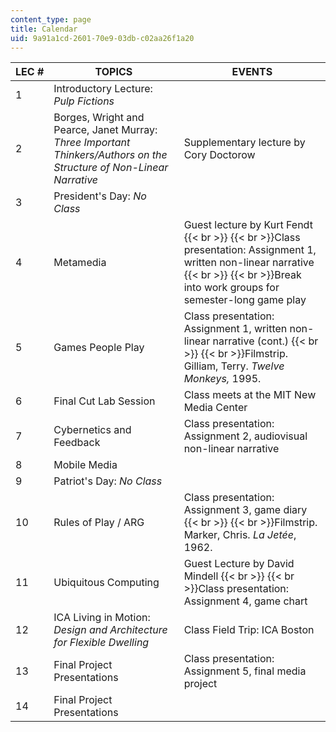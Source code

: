```yaml
---
content_type: page
title: Calendar
uid: 9a91a1cd-2601-70e9-03db-c02aa26f1a20
---
```


| LEC # | TOPICS | EVENTS |
| --- | --- | --- |
| 1 | Introductory Lecture: _Pulp Fictions_ |  |
| 2 | Borges, Wright and Pearce, Janet Murray: _Three Important Thinkers/Authors on the Structure of Non-Linear Narrative_ | Supplementary lecture by Cory Doctorow |
| 3 | President's Day: _No Class_ |  |
| 4 | Metamedia | Guest lecture by Kurt Fendt  {{< br >}}  {{< br >}}Class presentation: Assignment 1, written non-linear narrative  {{< br >}}  {{< br >}}Break into work groups for semester-long game play |
| 5 | Games People Play | Class presentation: Assignment 1, written non-linear narrative (cont.)  {{< br >}}  {{< br >}}Filmstrip. Gilliam, Terry. _Twelve Monkeys,_ 1995. |
| 6 | Final Cut Lab Session | Class meets at the MIT New Media Center |
| 7 | Cybernetics and Feedback | Class presentation: Assignment 2, audiovisual non-linear narrative |
| 8 | Mobile Media |  |
| 9 | Patriot's Day: _No Class_ |  |
| 10 | Rules of Play / ARG | Class presentation: Assignment 3, game diary  {{< br >}}  {{< br >}}Filmstrip. Marker, Chris. _La Jetée_, 1962. |
| 11 | Ubiquitous Computing | Guest Lecture by David Mindell  {{< br >}}  {{< br >}}Class presentation: Assignment 4, game chart |
| 12 | ICA Living in Motion: _Design and Architecture for Flexible Dwelling_ | Class Field Trip: ICA Boston |
| 13 | Final Project Presentations | Class presentation: Assignment 5, final media project |
| 14 | Final Project Presentations |